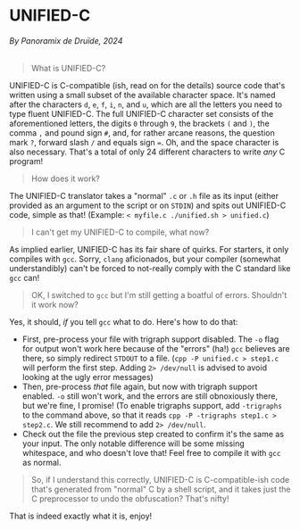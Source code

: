 # UNIFIED-C

###### By Panoramix de Druïde, 2024

> What is UNIFIED-C?

UNIFIED-C is C-compatible (ish, read on for the details) source code that's written using a small subset of the available character space. It's named after the characters `d`, `e`, `f`, `i`, `n`, and `u`, which are all the letters you need to type fluent UNIFIED-C.
The full UNIFIED-C character set consists of the aforementioned letters, the digits `0` through `9`, the brackets `(` and `)`, the comma `,` and pound sign `#`, and, for rather arcane reasons, the question mark `?`, forward slash `/` and equals sign `=`. Oh, and the space character is also necessary. That's a total of only 24 different characters to write *any* C program!

> How does it work?

The UNIFIED-C translator takes a "normal" `.c` or `.h` file as its input (either provided as an argument to the script or on `STDIN`) and spits out UNIFIED-C code, simple as that! (Example: `< myfile.c ./unified.sh > unified.c`)

> I can't get my UNIFIED-C to compile, what now?

As implied earlier, UNIFIED-C has its fair share of quirks. For starters, it only compiles with `gcc`. Sorry, `clang` aficionados, but your compiler (somewhat understandibly) can't be forced to not-really comply with the C standard like `gcc` can!

> OK, I switched to `gcc` but I'm still getting a boatful of errors. Shouldn't it work now?

Yes, it should, *if* you tell `gcc` what to do. Here's how to do that:

- First, pre-process your file with trigraph support disabled. The `-o` flag for output won't work here because of the "errors" (ha!) `gcc` believes are there, so simply redirect `STDOUT` to a file. (`cpp -P unified.c > step1.c` will perform the first step. Adding `2> /dev/null` is advised to avoid looking at the ugly error messages)
- Then, pre-process *that* file again, but now with trigraph support enabled. `-o` still won't work, and the errors are still obnoxiously there, but we're fine, I promise! (To enable trigraphs support, add `-trigraphs` to the command above, so that it reads `cpp -P -trigraphs step1.c > step2.c`. We still recommend to add `2> /dev/null`.
- Check out the file the previous step created to confirm it's the same as your input. The only notable difference will be some missing whitespace, and who doesn't love that! Feel free to compile it with `gcc` as normal.

> So, if I understand this correctly, UNIFIED-C is C-compatible-ish code that's generated from "normal" C by a shell script, and it takes just the C preprocessor to undo the obfuscation? That's nifty!

That is indeed exactly what it is, enjoy!
